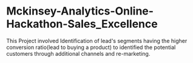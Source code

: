 # Mckinsey-Analytics-Online-Hackathon-Sales_Excellence
This Project involved Identification of lead's segments having the higher conversion ratio(lead to buying a product) to identified the potential customers through additional channels and re-marketing.
